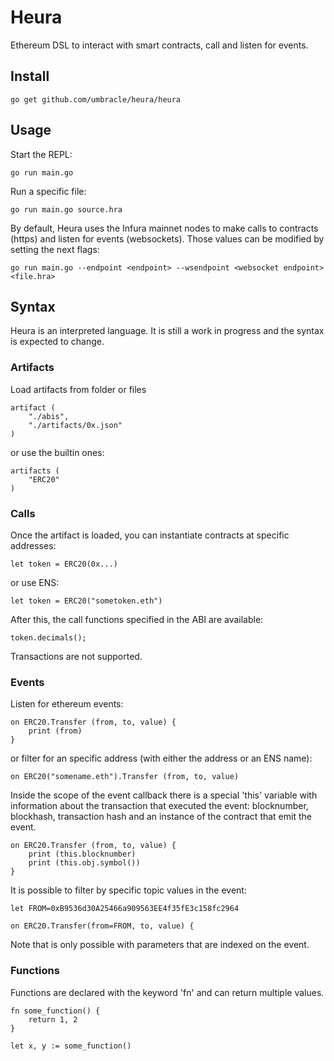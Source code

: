 # Heura

Ethereum DSL to interact with smart contracts, call and listen for events.

## Install

```
go get github.com/umbracle/heura/heura
```

## Usage

Start the REPL:

```
go run main.go
```

Run a specific file:

```
go run main.go source.hra
```

By default, Heura uses the Infura mainnet nodes to make calls to contracts (https) and listen for events (websockets). Those values can be modified by setting the next flags:

```
go run main.go --endpoint <endpoint> --wsendpoint <websocket endpoint> <file.hra>
```

## Syntax

Heura is an interpreted language. It is still a work in progress and the syntax is expected to change.

### Artifacts

Load artifacts from folder or files

```
artifact (
    "./abis",
    "./artifacts/0x.json"
)
```

or use the builtin ones:

```
artifacts (
    "ERC20"
)
```

### Calls

Once the artifact is loaded, you can instantiate contracts at specific addresses:

```
let token = ERC20(0x...)
```

or use ENS:

```
let token = ERC20("sometoken.eth")
```

After this, the call functions specified in the ABI are available:

```
token.decimals();
```

Transactions are not supported.

### Events

Listen for ethereum events:

```
on ERC20.Transfer (from, to, value) {
    print (from)
}
```

or filter for an specific address (with either the address or an ENS name):

```
on ERC20("somename.eth").Transfer (from, to, value)
```

Inside the scope of the event callback there is a special 'this' variable with information about the transaction that executed the event: blocknumber, blockhash, transaction hash and an instance of the contract that emit the event.

```
on ERC20.Transfer (from, to, value) {
    print (this.blocknumber)
    print (this.obj.symbol())
} 
```

It is possible to filter by specific topic values in the event:

```
let FROM=0xB9536d30A25466a909563EE4f35fE3c158fc2964

on ERC20.Transfer(from=FROM, to, value) {
```

Note that is only possible with parameters that are indexed on the event.

### Functions

Functions are declared with the keyword 'fn' and can return multiple values.

```
fn some_function() {
    return 1, 2
}

let x, y := some_function()
```
